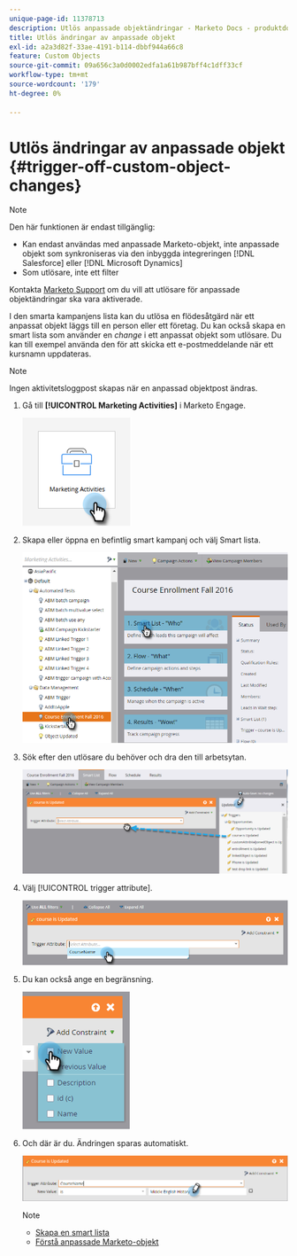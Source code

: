 ```yaml
---
unique-page-id: 11378713
description: Utlös anpassade objektändringar - Marketo Docs - produktdokumentation
title: Utlös ändringar av anpassade objekt
exl-id: a2a3d82f-33ae-4191-b114-dbbf944a66c8
feature: Custom Objects
source-git-commit: 09a656c3a0d0002edfa1a61b987bff4c1dff33cf
workflow-type: tm+mt
source-wordcount: '179'
ht-degree: 0%

---
```


# Utlös ändringar av anpassade objekt {#trigger-off-custom-object-changes}

>[!NOTE]
>
>Den här funktionen är endast tillgänglig:
>
>* Kan endast användas med anpassade Marketo-objekt, inte anpassade objekt som synkroniseras via den inbyggda integreringen [!DNL Salesforce] eller [!DNL Microsoft Dynamics]
>* Som utlösare, inte ett filter
>
>Kontakta [Marketo Support](https://nation.marketo.com/t5/Support/ct-p/Support) om du vill att utlösare för anpassade objektändringar ska vara aktiverade.

I den smarta kampanjens lista kan du utlösa en flödesåtgärd när ett anpassat objekt läggs till en person eller ett företag. Du kan också skapa en smart lista som använder en _change_ i ett anpassat objekt som utlösare. Du kan till exempel använda den för att skicka ett e-postmeddelande när ett kursnamn uppdateras.

>[!NOTE]
>
>Ingen aktivitetsloggpost skapas när en anpassad objektpost ändras.

1. Gå till **[!UICONTROL Marketing Activities]** i Marketo Engage.

   ![](assets/trigger-off-custom-object-changes-1.png)

1. Skapa eller öppna en befintlig smart kampanj och välj Smart lista.

   ![](assets/trigger-off-custom-object-changes-2.png)

1. Sök efter den utlösare du behöver och dra den till arbetsytan.

   ![](assets/trigger-off-custom-object-changes-3.png)

1. Välj [!UICONTROL trigger attribute].

   ![](assets/trigger-off-custom-object-changes-4.png)

1. Du kan också ange en begränsning.

   ![](assets/trigger-off-custom-object-changes-5.png)

1. Och där är du. Ändringen sparas automatiskt.

   ![](assets/trigger-off-custom-object-changes-6.png)

   >[!NOTE]
   >
   >* [Skapa en smart lista](/help/marketo/product-docs/core-marketo-concepts/smart-lists-and-static-lists/creating-a-smart-list/create-a-smart-list.md)
   >* [Förstå anpassade Marketo-objekt](/help/marketo/product-docs/administration/marketo-custom-objects/understanding-marketo-custom-objects.md)
